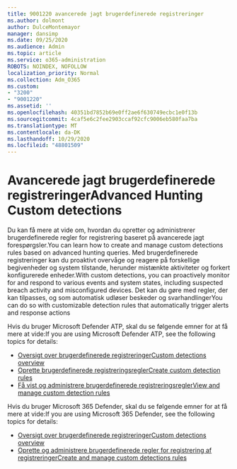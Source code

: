 ```yaml
---
title: 9001220 avancerede jagt brugerdefinerede registreringer
ms.author: dolmont
author: DulceMontemayor
manager: dansimp
ms.date: 09/25/2020
ms.audience: Admin
ms.topic: article
ms.service: o365-administration
ROBOTS: NOINDEX, NOFOLLOW
localization_priority: Normal
ms.collection: Adm_O365
ms.custom:
- "3200"
- "9001220"
ms.assetid: ''
ms.openlocfilehash: 40351bd7852b69e0ff2ae6f630749ecbc1e0f13b
ms.sourcegitcommit: 4caf5e6c2fee2903ccaf92cfc9006eb580faa7ba
ms.translationtype: MT
ms.contentlocale: da-DK
ms.lasthandoff: 10/29/2020
ms.locfileid: "48801509"
---
```

# <a name="advanced-hunting-custom-detections"></a><span data-ttu-id="0821a-102">Avancerede jagt brugerdefinerede registreringer</span><span class="sxs-lookup"><span data-stu-id="0821a-102">Advanced Hunting Custom detections</span></span>

<span data-ttu-id="0821a-103">Du kan få mere at vide om, hvordan du opretter og administrerer brugerdefinerede regler for registrering baseret på avancerede jagt forespørgsler.</span><span class="sxs-lookup"><span data-stu-id="0821a-103">You can learn how to create and manage custom detections rules based on advanced hunting queries.</span></span> <span data-ttu-id="0821a-104">Med brugerdefinerede registreringer kan du proaktivt overvåge og reagere på forskellige begivenheder og system tilstande, herunder mistænkte aktiviteter og forkert konfigurerede enheder.</span><span class="sxs-lookup"><span data-stu-id="0821a-104">With custom detections, you can proactively monitor for and respond to various events and system states, including suspected breach activity and misconfigured devices.</span></span> <span data-ttu-id="0821a-105">Det kan du gøre med regler, der kan tilpasses, og som automatisk udløser beskeder og svarhandlinger</span><span class="sxs-lookup"><span data-stu-id="0821a-105">You can do so with customizable detection rules that automatically trigger alerts and response actions</span></span>
  
<span data-ttu-id="0821a-106">Hvis du bruger Microsoft Defender ATP, skal du se følgende emner for at få mere at vide:</span><span class="sxs-lookup"><span data-stu-id="0821a-106">If you are using Microsoft Defender ATP, see the following topics for details:</span></span> 
- [<span data-ttu-id="0821a-107">Oversigt over brugerdefinerede registreringer</span><span class="sxs-lookup"><span data-stu-id="0821a-107">Custom detections overview</span></span>](https://docs.microsoft.com/windows/security/threat-protection/microsoft-defender-atp/overview-custom-detections)
- [<span data-ttu-id="0821a-108">Oprette brugerdefinerede registreringsregler</span><span class="sxs-lookup"><span data-stu-id="0821a-108">Create custom detection rules</span></span>](https://docs.microsoft.com/windows/security/threat-protection/microsoft-defender-atp/custom-detection-rules)
- [<span data-ttu-id="0821a-109">Få vist og administrere brugerdefinerede registreringsregler</span><span class="sxs-lookup"><span data-stu-id="0821a-109">View and manage custom detection rules</span></span>](https://docs.microsoft.com/windows/security/threat-protection/microsoft-defender-atp/custom-detections-manage)

<span data-ttu-id="0821a-110">Hvis du bruger Microsoft 365 Defender, skal du se følgende emner for at få mere at vide:</span><span class="sxs-lookup"><span data-stu-id="0821a-110">If you are using Microsoft 365 Defender, see the following topics for details:</span></span> 
- [<span data-ttu-id="0821a-111">Oversigt over brugerdefinerede registreringer</span><span class="sxs-lookup"><span data-stu-id="0821a-111">Custom detections overview</span></span>](https://docs.microsoft.com/microsoft-365/security/mtp/custom-detections-overview)
- [<span data-ttu-id="0821a-112">Oprette og administrere brugerdefinerede regler for registrering af registreringer</span><span class="sxs-lookup"><span data-stu-id="0821a-112">Create and manage custom detections rules</span></span>](https://docs.microsoft.com/microsoft-365/security/mtp/custom-detection-rules)
